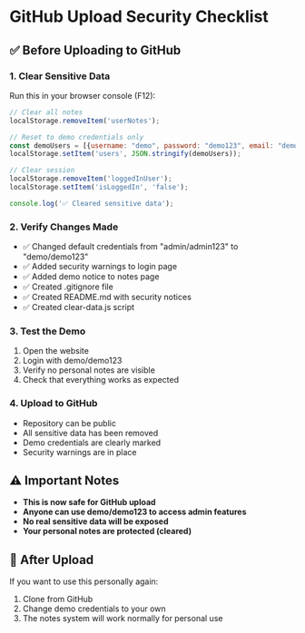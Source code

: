 # GitHub Upload Security Checklist

## ✅ Before Uploading to GitHub

### 1. Clear Sensitive Data
Run this in your browser console (F12):
```javascript
// Clear all notes
localStorage.removeItem('userNotes');

// Reset to demo credentials only
const demoUsers = [{username: "demo", password: "demo123", email: "demo@example.com"}];
localStorage.setItem('users', JSON.stringify(demoUsers));

// Clear session
localStorage.removeItem('loggedInUser');
localStorage.setItem('isLoggedIn', 'false');

console.log('✅ Cleared sensitive data');
```

### 2. Verify Changes Made
- ✅ Changed default credentials from "admin/admin123" to "demo/demo123"
- ✅ Added security warnings to login page
- ✅ Added demo notice to notes page
- ✅ Created .gitignore file
- ✅ Created README.md with security notices
- ✅ Created clear-data.js script

### 3. Test the Demo
1. Open the website
2. Login with demo/demo123
3. Verify no personal notes are visible
4. Check that everything works as expected

### 4. Upload to GitHub
- Repository can be public
- All sensitive data has been removed
- Demo credentials are clearly marked
- Security warnings are in place

## ⚠️ Important Notes

- **This is now safe for GitHub upload**
- **Anyone can use demo/demo123 to access admin features**
- **No real sensitive data will be exposed**
- **Your personal notes are protected (cleared)**

## 🔄 After Upload

If you want to use this personally again:
1. Clone from GitHub
2. Change demo credentials to your own
3. The notes system will work normally for personal use
